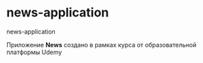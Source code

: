 # news-application
news-application

Приложение **News** создано в рамках курса от образовательной платформы Udemy
